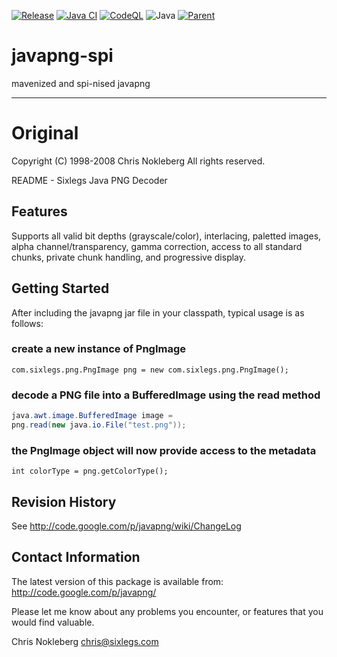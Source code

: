 [![Release](https://jitpack.io/v/umjammer/javapng-spi.svg?style=flat-square)](https://jitpack.io/#umjammer/javapng-spi)
[![Java CI](https://github.com/umjammer/javapng-spi/actions/workflows/maven.yml/badge.svg)](https://github.com/umjammer/javapng-spi/actions/workflows/maven.yml)
[![CodeQL](https://github.com/umjammer/javapng-spi/actions/workflows/codeql.yml/badge.svg)](https://github.com/umjammer/javapng-spi/actions/workflows/codeql-analysis.yml)
![Java](https://img.shields.io/badge/Java-8-b07219)
[![Parent](https://img.shields.io/badge/Parent-vavi--image-pink)](https://github.com/umjammer/vavi-image)

# javapng-spi

mavenized and spi-nised javapng

---

# Original

Copyright (C) 1998-2008 Chris Nokleberg
All rights reserved.

README - Sixlegs Java PNG Decoder

## Features

Supports all valid bit depths (grayscale/color), interlacing, paletted
images, alpha channel/transparency, gamma correction, access to all
standard chunks, private chunk handling, and progressive display.

## Getting Started

After including the javapng jar file in your classpath, typical usage
is as follows:

### create a new instance of PngImage
`com.sixlegs.png.PngImage png = new com.sixlegs.png.PngImage();`

### decode a PNG file into a BufferedImage using the read method

```java
java.awt.image.BufferedImage image =
png.read(new java.io.File("test.png"));
```

### the PngImage object will now provide access to the metadata

`int colorType = png.getColorType();`

## Revision History

See http://code.google.com/p/javapng/wiki/ChangeLog

## Contact Information

The latest version of this package is available from:
http://code.google.com/p/javapng/

Please let me know about any problems you encounter, or features
that you would find valuable.

Chris Nokleberg <chris@sixlegs.com>

